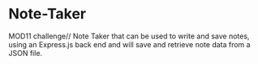 # Note-Taker
MOD11 challenge// Note Taker that can be used to write and save notes, using an Express.js back end and will save and retrieve note data from a JSON file.
